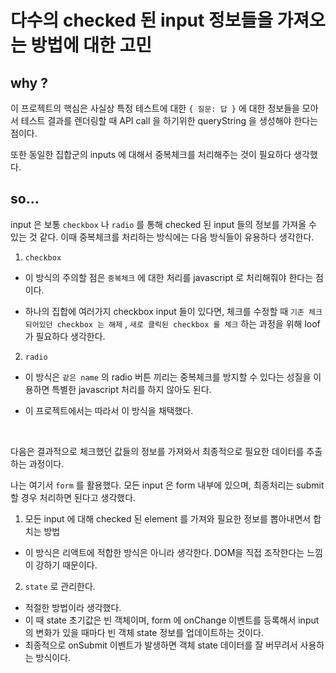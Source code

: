 # 다수의 checked 된 input 정보들을 가져오는 방법에 대한 고민

## why ?

이 프로젝트의 핵심은 사실상 특정 테스트에 대한 `{ 질문: 답 }` 에 대한 정보들을 모아서 테스트 결과를 렌더링할 때 API call 을 하기위한 queryString 을 생성해야 한다는 점이다.

또한 동일한 집합군의 inputs 에 대해서 중복체크를 처리해주는 것이 필요하다 생각했다.

## so...

input 은 보통 `checkbox` 나 `radio` 를 통해 checked 된 input 들의 정보를 가져올 수 있는 것 같다.
이때 중복체크를 처리하는 방식에는 다음 방식들이 유용하다 생각한다.

1. `checkbox`

- 이 방식의 주의할 점은 `중복체크` 에 대한 처리를 javascript 로 처리해줘야 한다는 점이다.

- 하나의 집합에 여러가지 checkbox input 들이 있다면, 체크를 수정할 때 `기존 체크되어있던 checkbox 는 해제` , `새로 클릭된 checkbox 를 체크` 하는 과정을 위해 loof 가 필요하다 생각한다.

2. `radio`

- 이 방식은 `같은 name` 의 radio 버튼 끼리는 중복체크를 방지할 수 있다는 성질을 이용하면 특별한 javascript 처리를 하지 않아도 된다.

- 이 프로젝트에서는 따라서 이 방식을 채택했다.

<br />

다음은 결과적으로 체크했던 값들의 정보를 가져와서 최종적으로 필요한 데이터를 추출하는 과정이다.

나는 여기서 `form` 를 활용했다. 모든 input 은 form 내부에 있으며, 최종처리는 submit 할 경우 처리하면 된다고 생각했다.

1. 모든 input 에 대해 checked 된 element 를 가져와 필요한 정보를 뽑아내면서 합치는 방법

- 이 방식은 리액트에 적합한 방식은 아니라 생각한다. DOM을 직접 조작한다는 느낌이 강하기 때문이다.

2. `state` 로 관리한다.

- 적절한 방법이라 생각했다.
- 이 때 state 초기값은 빈 객체이며, form 에 onChange 이벤트를 등록해서 input 의 변화가 있을 때마다 빈 객체 state 정보를 업데이트하는 것이다.
- 최종적으로 onSubmit 이벤트가 발생하면 객체 state 데이터를 잘 버무려서 사용하는 방식이다.
